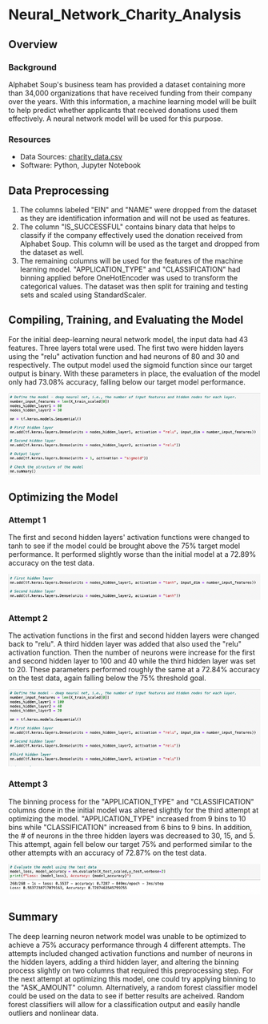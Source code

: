 # Neural_Network_Charity_Analysis

## Overview
### Background
Alphabet Soup's business team has provided a dataset containing more than 34,000 organizations that have received funding from their company over the years.  With this information, a machine learning model will be built to help predict whether applicants that received donations used them effectively.  A neural network model will be used for this purpose.  
  
  
### Resources
- Data Sources: [charity_data.csv](https://github.com/Bulzeye89/Neural_Network_Charity_Analysis/blob/main/Resources/charity_data.csv) 
- Software: Python, Jupyter Notebook

## Data Preprocessing
  1.  The columns labeled "EIN" and "NAME" were dropped from the dataset as they are identification information and will not be used as features.  
  2.  The column "IS_SUCCESSFUL" contains binary data that helps to classify if the company effectively used the donation received from Alphabet Soup.  This column will be used as the target and dropped from the dataset as well.  
  3.  The remaining columns will be used for the features of the machine learning model.  "APPLICATION_TYPE" and "CLASSIFICATION" had binning applied before OneHotEncoder was used to transform the categorical values.  The dataset was then split for training and testing sets and scaled using StandardScaler.  
    


## Compiling, Training, and Evaluating the Model
For the initial deep-learning neural network model, the input data had 43 features.  Three layers total were used.  The first two were hidden layers using the "relu" activation function and had neurons of 80 and 30 and respectively.  The output model used the sigmoid function since our target output is binary.  With these parameters in place, the evaluation of the model only had 73.08% accuracy, falling below our target model performance.  
<p float="left">
<img src="https://github.com/Bulzeye89/Neural_Network_Charity_Analysis/blob/main/Resources/Images%20for%20Readme/Initial_Model.png" 
</p>  

## Optimizing the Model

### Attempt 1
The first and second hidden layers' activation functions were changed to tanh to see if the model could be brought above the 75% target model performance.  It performed slightly worse than the initial model at a 72.89% accuracy on the test data.

<p float="left">
<img src="https://github.com/Bulzeye89/Neural_Network_Charity_Analysis/blob/main/Resources/Images%20for%20Readme/firstattempt.png" 
</p>  
 
### Attempt 2
The activation functions in the first and second hidden layers were changed back to "relu".  A third hidden layer was added that also used the "relu" activation function.  Then the number of neurons were increase for the first and second hidden layer to 100 and 40 while the third hidden layer was set to 20.  These parameters performed roughly the same at a 72.84% accuracy on the test data, again falling below the 75% threshold goal.  

<p float="left">
<img src="https://github.com/Bulzeye89/Neural_Network_Charity_Analysis/blob/main/Resources/Images%20for%20Readme/secondattempt.png" 
</p>  

### Attempt 3
The binning process for the "APPLICATION_TYPE" and "CLASSIFICATION" columns done in the initial model was altered slightly for the third attempt at optimizing the model.  "APPLICATION_TYPE" increased from 9 bins to 10 bins while "CLASSIFICATION" increased from 6 bins to 9 bins.  In addition, the # of neurons in the three hidden layers was decreased to 30, 15, and 5.  This attempt, again fell below our target 75% and performed similar to the other attempts with an accuracy of 72.87% on the test data.  

<p float="left">
<img src="https://github.com/Bulzeye89/Neural_Network_Charity_Analysis/blob/main/Resources/Images%20for%20Readme/thirdattempt.png" 
</p>  


## Summary
The deep learning neuron network model was unable to be optimized to achieve a 75% accuracy performance through 4 different attempts.  The attempts included changed activation functions and number of neurons in the hidden layers, adding a third hidden layer, and altering the binning process slightly on two columns that required this preprocessing step.  For the next attempt at optimizing this model, one could try applying binning to the "ASK_AMOUNT" column.  Alternatively, a random forest classifier model could be used on the data to see if better results are acheived.  Random forest classifiers will allow for a classification output and easily handle outliers and nonlinear data.  

